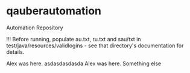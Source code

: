 # qauberautomation
Automation Repository

!!! Before running, populate au.txt, ru.txt and sau/txt in test/java/resources/validlogins - see that directory's documentation for details.

Alex was here. asdasdasdasda
Alex was here. Something else
